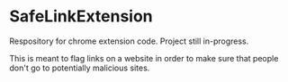 # SafeLinkExtension
Respository for chrome extension code. Project still in-progress.

This is meant to flag links on a website in order to make sure that people don't go to potentially malicious sites.

